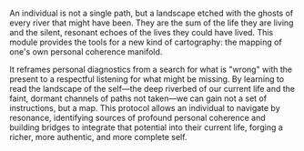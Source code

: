 An individual is not a single path, but a landscape etched with the ghosts of every river that might have been. They are the sum of the life they are living and the silent, resonant echoes of the lives they could have lived. This module provides the tools for a new kind of cartography: the mapping of one's own personal coherence manifold.

It reframes personal diagnostics from a search for what is "wrong" with the present to a respectful listening for what might be missing. By learning to read the landscape of the self—the deep riverbed of our current life and the faint, dormant channels of paths not taken—we can gain not a set of instructions, but a map. This protocol allows an individual to navigate by resonance, identifying sources of profound personal coherence and building bridges to integrate that potential into their current life, forging a richer, more authentic, and more complete self.